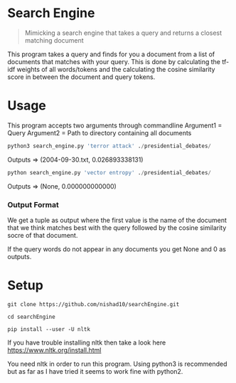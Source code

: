 # Search Engine
>Mimicking a search engine that takes a query and returns a closest matching document

This program takes a query and finds for you a document from a list of documents that matches with your query. This is done by calculating the tf-idf weights of all words/tokens and the calculating the cosine similarity score in between the document and query tokens. 

# Usage
This program accepts two arguments through commandline
Argument1 = Query
Argument2 = Path to directory containing all documents

```python
python3 search_engine.py 'terror attack' ./presidential_debates/
```
Outputs => (2004-09-30.txt, 0.026893338131)

```python
python search_engine.py 'vector entropy' ./presidential_debates/
```
Outputs => (None, 0.000000000000)

### Output Format
We get a tuple as output where the first value is the name of the document that we think matches best with the query followed by the cosine similarity socre of that document.

If the query words do not appear in any documents you get None and 0 as outputs.

# Setup

`git clone https://github.com/nishad10/searchEngine.git`

`cd searchEngine`

`pip install --user -U nltk`

If you have trouble installing nltk then take a look here https://www.nltk.org/install.html

You need nltk in order to run this program. Using python3 is recommended but as far as I have tried it seems to work fine with python2.

